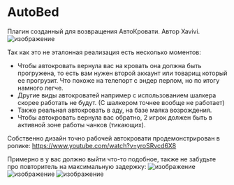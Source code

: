 # AutoBed
Плагин созданный для возвращения АвтоКровати. Автор Xavivi.
![изображение](https://github.com/Imptovskii/AutoBed/assets/82046704/ef59a63e-f9d4-4dac-acd4-1f5aeec242df)

Так как это не эталонная реализация есть несколько моментов:

* Чтобы автокровать вернула вас на кровать она должна быть прогружена, то есть вам нужен второй аккаунт или товарищ который ее прогрузит. Что похоже на телепорт с эндер перлом, но по итогу намного легче.
* Другие виды автокроватей например с использованием шалкера скорее работать не будут. (С шалкером точнее вообще не работает)
* Также реальная автокровать в аду, на базе маяка возрождения.
* Чтобы автокровать вернула вас обратно, 2 игрок должен быть в активной зоне работы чанков (тикающих).

Собственно дизайн точно рабочей автокровати продемонстрирован в ролике: https://www.youtube.com/watch?v=yroSRvcd6X8

Примерно в у вас должно выйти что-то подобное, также не забудьте про повторитель на максимальную задержку:
![изображение](https://github.com/Imptovskii/AutoBed/assets/82046704/489e5787-53d4-4f66-9b33-b7573bb60261)
![изображение](https://github.com/Imptovskii/AutoBed/assets/82046704/d0d382e9-2cdf-4ec5-8d26-74d68ea85b83)
![изображение](https://github.com/Imptovskii/AutoBed/assets/82046704/cc765e33-40aa-4198-84f1-b3768a5e0ffb)
